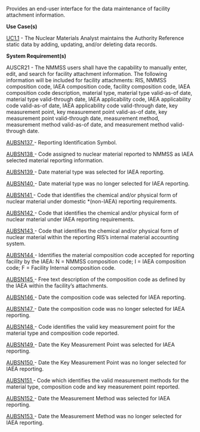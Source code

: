 Provides an end-user interface for the data maintenance of facility attachment information.

**Use Case(s)**

<a href="https://dev.azure.com/Link-Technologies/NMMSS%20Requirements/_workitems/edit/10/" target="_blank">UC1.1</a> - The Nuclear Materials Analyst maintains the Authority Reference static data by adding, updating, and/or deleting data records.

**System Requirement(s)**

AUSCR21 - The NMMSS users shall have the capability to manually enter, edit, and search for facility attachment information. The following information will be included for facility attachments: RIS, NMMSS composition code, IAEA composition code, facility composition code, IAEA composition code description, material type, material type valid-as-of date, material type valid-through date, IAEA applicability code, IAEA applicability code valid-as-of date, IAEA applicability code valid-through date, key measurement point, key measurement point valid-as-of date, key measurement point valid-through date, measurement method, measurement method valid-as-of date, and measurement method valid-through date.

<a href="https://dev.azure.com/Link-Technologies/NMMSS%20Requirements/_workitems/edit/355/" target="_blank">AUBSN137 </a> - Reporting Identification Symbol.

<a href="https://dev.azure.com/Link-Technologies/NMMSS%20Requirements/_workitems/edit/356/" target="_blank">AUBSN138 </a> - Code assigned to nuclear material reported to NMMSS as IAEA selected material reporting information.

<a href="https://dev.azure.com/Link-Technologies/NMMSS%20Requirements/_workitems/edit/357/" target="_blank">AUBSN139 </a> - Date material type was selected for IAEA reporting.

<a href="https://dev.azure.com/Link-Technologies/NMMSS%20Requirements/_workitems/edit/358/" target="_blank">AUBSN140 </a> - Date material type was no longer selected for IAEA reporting.

<a href="https://dev.azure.com/Link-Technologies/NMMSS%20Requirements/_workitems/edit/359/" target="_blank">AUBSN141 </a> - Code that identifies the chemical and/or physical form of nuclear material under domestic *(non-IAEA) reporting requirements.

<a href="https://dev.azure.com/Link-Technologies/NMMSS%20Requirements/_workitems/edit/360/" target="_blank">AUBSN142 </a> - Code that identifies the chemical and/or physical form of nuclear material under IAEA reporting requirements.

<a href="https://dev.azure.com/Link-Technologies/NMMSS%20Requirements/_workitems/edit/361/" target="_blank">AUBSN143 </a> - Code that identifies the chemical and/or physical form of nuclear material within the reporting RIS’s internal material accounting system.

<a href="https://dev.azure.com/Link-Technologies/NMMSS%20Requirements/_workitems/edit/362/" target="_blank">AUBSN144 </a> - Identifies the material composition code accepted for reporting facility by the IAEA: N = NMMSS composition code; I = IAEA composition code; F = Facility Internal composition code.

<a href="https://dev.azure.com/Link-Technologies/NMMSS%20Requirements/_workitems/edit/363/" target="_blank">AUBSN145 </a> - Free text description of the composition code as defined by the IAEA within the facility’s attachments.

<a href="https://dev.azure.com/Link-Technologies/NMMSS%20Requirements/_workitems/edit/364/" target="_blank">AUBSN146 </a> - Date the composition code was selected for IAEA reporting.


<a href="https://dev.azure.com/Link-Technologies/NMMSS%20Requirements/_workitems/edit/365/" target="_blank">AUBSN147 </a> - Date the composition code was no longer selected for IAEA reporting.

<a href="https://dev.azure.com/Link-Technologies/NMMSS%20Requirements/_workitems/edit/366/" target="_blank">AUBSN148 </a> - Code identifies the valid key measurement point for the material type and composition code reported.

<a href="https://dev.azure.com/Link-Technologies/NMMSS%20Requirements/_workitems/edit/367/" target="_blank">AUBSN149 </a> - Date the Key Measurement Point was selected for IAEA reporting.

<a href="https://dev.azure.com/Link-Technologies/NMMSS%20Requirements/_workitems/edit/368/" target="_blank">AUBSN150 </a> - Date the Key Measurement Point was no longer selected for IAEA reporting.


<a href="https://dev.azure.com/Link-Technologies/NMMSS%20Requirements/_workitems/edit/369/" target="_blank">AUBSN151 </a> - Code which identifies the valid measurement methods for the material type, composition code and key measurement point reported.


<a href="https://dev.azure.com/Link-Technologies/NMMSS%20Requirements/_workitems/edit/370/" target="_blank">AUBSN152 </a> - Date the Measurement Method was selected for IAEA reporting.


<a href="https://dev.azure.com/Link-Technologies/NMMSS%20Requirements/_workitems/edit/371/" target="_blank">AUBSN153 </a> - Date the Measurement Method was no longer selected for IAEA reporting.


